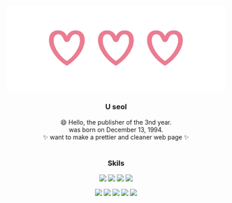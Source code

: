 
<div align="center">
  
![hreat](hreat.jpg)
  
<h3>U seol</h3>

😄 Hello, the publisher of the 3nd year.<br>
was born on December 13, 1994.<br>
✨ want to make a prettier and cleaner web page ✨<br><br>





<h3>Skils</h3>

<img src="https://img.shields.io/badge/HTML5-E34F26?style=flat-square&logo=HTML5&logoColor=white"/> <img src="https://img.shields.io/badge/CSS3-1572B6?style=flat-square&logo=CSS3&logoColor=white"/> <img src="https://img.shields.io/badge/jQuery-9999FF?style=flat-square&logo=jQuery&logoColor=white"/> <img src="https://img.shields.io/badge/JavaScript-FF7800?style=flat-square&logo=JavaScript&logoColor=white"/>

<img src="https://img.shields.io/badge/Adobe Photoshop-31A8FF?style=flat-square&logo=Adobe Photoshop&logoColor=white"/> <img src="https://img.shields.io/badge/Adobe Illustrator-FF9A00?style=flat-square&logo=Adobe Illustrator&logoColor=white"/> <img src="https://img.shields.io/badge/Adobe XD-FF61F6?style=flat-square&logo=Adobe XD&logoColor=white"/> <img src="https://img.shields.io/badge/Autodesk CAD-000000?style=flat-square&logo=Autodesk&logoColor=white"/> <img src="https://img.shields.io/badge/SketchUp-525C86?style=flat-square&logo=SketchUp&logoColor=white"/>

</div>

<!--
**Useol/Useol** is a ✨ _special_ ✨ repository because its `README.md` (this file) appears on your GitHub profile.

Here are some ideas to get you started:

- 🔭 I’m currently working on ...
- 🌱 I’m currently learning ...
- 👯 I’m looking to collaborate on ...
- 🤔 I’m looking for help with ...
- 💬 Ask me about ...
- 📫 How to reach me: ...
- 😄 Pronouns: ...
- ⚡ Fun fact: ...
-->
